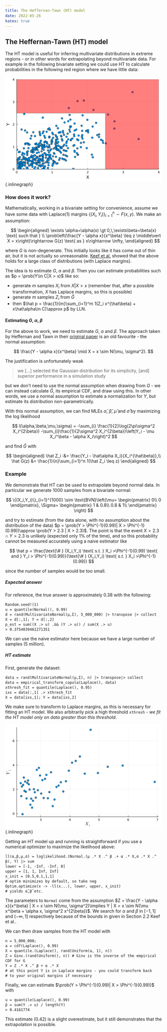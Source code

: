 ```yaml
---
title: The Heffernan-Tawn (HT) model
date: 2022-05-26
katex: true
---
```


## The Heffernan-Tawn (HT) model

The HT model is useful for inferring
multivariate distributions in extreme regions - or in other words
for extrapolating beyond multivariate data. For example in the
following bivariate setting we could use HT to calculate
probabilities in the following red region where we have little data:

![](figures/red-region-eg.svg){.inlinegraph}

### How does it work?

Mathematically, working in a bivariate setting for convenience, assume we
have some data with Laplace$(1)$ margins
$\{(X_i, Y_i)\}_{i=1}^n\sim F(x,y)$. We make an assumption:

$$
\begin{aligned}
\exists \alpha=\alpha(x) \gt 0,\,\exists\beta=\beta(x) \text{ such that
} \\
  \prob\left(\frac{Y - \alpha x}{x^\beta} \leq z \middle\vert X = x\right)\rightarrow G(z) \text{ as } x\rightarrow \infty,
\end{aligned}
$$

where $G$ is non-degenerate. This initially looks like it has come out of thin
air, but it is not actually so unreasonable. [Keef et
al.](https://doi.org/10.1016/j.jmva.2012.10.012) showed that the above holds
for a large class of distributions (with Laplace margins).

The idea is to estimate $G$, $\alpha$ and $\beta$. Then you can estimate
probabilities such as $p = \prob(Y\in C|X > x)$ like so:

- generate $m$ samples $X_i$ from $X | X > x$ (remember that, after
  a possible transformation, $X$ has Laplace margins, so this is possible)
- generate $m$ samples $Z_i$ from $\hat G$
- then $\hat p = \frac{1}{m}\sum_{i=1}^m 1(Z_i x^{\hat\beta} + x\hat\alpha\in
  C)\approx p$ by LLN.

#### Estimating $G$, $\alpha$, $\beta$

For the above to work, we need to estimate $G$, $\alpha$ and $\beta$. The
approach taken by Heffernan and Tawn in their [original
paper](https://doi.org/10.1111/j.1467-9868.2004.02050.x) is an old favourite -
the normal assumption:

$$
\frac{Y - \alpha x}{x^\beta} \mid X = x \sim N(\mu, \sigma^2).
$$

The justification is unfortunately weak

>we [...] selected the Gaussian distribution for its simplicity, [and]
>superior performance in a simulation study

but we don't need to use the normal assumption when drawing from $G$ - we can
instead calculate $\hat G$, its empirical CDF, and draw using this. In other
words, we use a normal assumption to estimate a normalization for $Y$, but
estimate its distribution non-parametrically.

With this normal assumption, we can find MLEs $\hat\alpha$, $\hat\beta$,
$\hat\mu$ and $\hat\sigma$ by maximizing the log likelihood

$$
l(\alpha,\beta,\mu,\sigma) = -\sum_{i} \frac{1}{2}\log(2\pi\sigma^2 X_i^{2\beta})
-\sum_{i}\frac{1}{2\sigma^2 X_i^{2\beta}}\left(Y_i - \mu X_i^\beta - \alpha X_i\right)^2
$$

and find $\hat G$ with

$$
\begin{aligned}
\hat Z_i :&=  \frac{Y_i - \hat\alpha X_i}{X_i^{\hat\beta}},\\
\hat G(z) &= \frac{1}{n}\sum_{i=1}^n 1(\hat Z_i \leq z)
\end{aligned}
$$

### Example

We demonstrate that HT can be used to
extrapolate beyond normal data. In particular we generate
1000 samples from a bivariate normal:

$$
\{(X_i,Y_i)\}_{i=1}^{1000} \sim \text{BVN}\left(\mu=
\begin{pmatrix}
0\\
0
\end{pmatrix}, \Sigma=
\begin{pmatrix}
1 & 0.8\\
0.8 & 1\\
\end{pmatrix}
\right)
$$

and try to estimate (from the data alone, with no assumption about the
distribution of the data) $p = \prob(Y > \Phi^{-1}(0.99)| X >
\Phi^{-1}(0.99))\approx \prob(Y > 2.3 | X > 2.3)$. The point is that the event
$X > 2.3\cap Y > 2.3$ is unlikely (expected only 1\% of the time), and so this
probability cannot be measured accurately using a naive estimator like

$$
\hat p = \frac{\text{\# } (X_i,Y_i) \text{ s.t. } X_i >\Phi^{-1}(0.99) \text{ and } Y_i > \Phi^{-1}(0.99)}{\text{\# } (X_i,Y_i) \text{ s.t. } X_i >\Phi^{-1}(0.99)}
$$

since the number of samples would be too small.

##### Expected answer

For reference, the true answer is approximately $0.38$ with the following:

```{.julia}
Random.seed!(1)
u = quantile(Normal(), 0.99)
d = rand(MultivariateNormal(μ,Σ), 5_000_000) |> transpose |> collect
X = d[:,1]; Y = d[:,2]
p_est = sum((X .> u) .&& (Y .> u)) / sum(X .> u)
> 0.3754039461271351
```

We can use the naive estimator here because we have a large number of samples (5
million).

##### HT estimate

First, generate the dataset:

```{.julia}
data = rand(MultivariateNormal(μ,Σ), n) |> transpose|> collect
data = empirical_transform_copula(Laplace(), data)
xthresh_fit = quantile(Laplace(), 0.95)
ixs = data[:,1] .> xthresh_fit
X = data[ixs,1]; Y = data[ixs,2]
```
We make sure to transform to Laplace margins, as this is necessary
for fitting an HT model. We also arbitrarily pick a high threshold `xthresh` - _we
fit the HT model only on data greater than this threshold_.

![Exceedances on which HT model is fit](figures/exceedances.svg){.inlinegraph}

Getting an HT model up and running is straightforward if you use
a numerical optimizer to maximize the likelihood above:

```{.julia}
ll(α,β,μ,σ) = loglikelihood.(Normal.(μ .* X .^ β .+ α .* X,σ .* X .^ β), Y) |> sum
lower = [-1, -Inf, -Inf, 0]
upper = [1, 1, Inf, Inf]
x_init = [0.5,0.1,1,1]
# optim minimizes by default, so take neg
Optim.optimize(x -> -ll(x...), lower, upper, x_init)
# yields α̂,β̂ etc.
```

The parameters to `Normal` come from the assumption
$Z = \frac{Y - \alpha x}{x^\beta} | X = x \sim N(\mu, \sigma^2)\implies Y | X =
x \sim  N(\mu x^\beta + \alpha x, \sigma^2 x^{2\beta})$. We search for $\alpha$
and $\beta$ in $[-1,1]$ and $(-\infty,1]$ respectively because of the bounds
in given in Section 2.2 Keef et al..

We can then draw samples from the HT model with

```{.julia}
n = 5_000_000;
a = cdf(Laplace(), 0.99)
X = quantile.(Laplace(), rand(Uniform(a, 1), n))
Z = Ginv.(rand(Uniform(), n)) # Ginv is the inverse of the empirical CDF for G
Y = Z .* X .^ β + α .* X
# at this point Y is in Laplace margins - you could transform back
# to your original margins if necessary
```

Finally, we can estimate $\prob(Y > \Phi^{-1}(0.99)| X > \Phi^{-1}(0.99))$ with

```{.julia}
u = quantile(Laplace(), 0.99)
p̂ = sum(Y .> u) / length(Y)
> 0.4161774
```
This estimate (0.42) is a slight overestimate, but it still demonstrates that
the extrapolation is possible.
